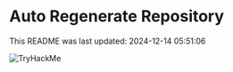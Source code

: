 # Auto Regenerate Repository

This README was last updated: 2024-12-14 05:51:06

 ![TryHackMe](https://tryhackme.com/badge/533634)